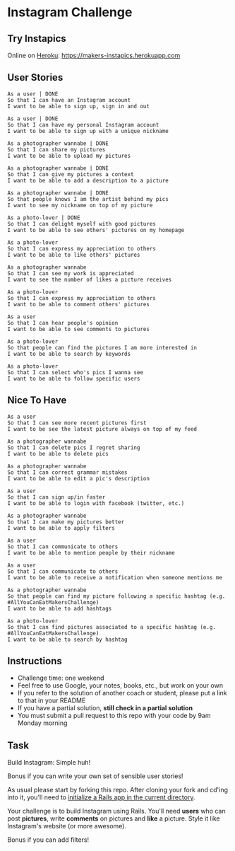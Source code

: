 Instagram Challenge
===================

Try Instapics
-----
Online on [Heroku](http://www.heroku.com/): https://makers-instapics.herokuapp.com

User Stories
-----

```
As a user | DONE
So that I can have an Instagram account
I want to be able to sign up, sign in and out

As a user | DONE
So that I can have my personal Instagram account
I want to be able to sign up with a unique nickname

As a photographer wannabe | DONE
So that I can share my pictures
I want to be able to upload my pictures

As a photographer wannabe | DONE
So that I can give my pictures a context
I want to be able to add a description to a picture

As a photographer wannabe | DONE
So that people knows I am the artist behind my pics
I want to see my nickname on top of my picture

As a photo-lover | DONE
So that I can delight myself with good pictures
I want to be able to see others' pictures on my homepage

As a photo-lover
So that I can express my appreciation to others
I want to be able to like others' pictures

As a photographer wannabe
So that I can see my work is appreciated
I want to see the number of likes a picture receives

As a photo-lover
So that I can express my appreciation to others
I want to be able to comment others' pictures

As a user
So that I can hear people's opinion
I want to be able to see comments to pictures

As a photo-lover
So that people can find the pictures I am more interested in
I want to be able to search by keywords

As a photo-lover
So that I can select who's pics I wanna see
I want to be able to follow specific users

```

Nice To Have
-----

```
As a user
So that I can see more recent pictures first
I want to be see the latest picture always on top of my feed

As a photographer wannabe
So that I can delete pics I regret sharing
I want to be able to delete pics

As a photographer wannabe
So that I can correct grammar mistakes
I want to be able to edit a pic's description

As a user
So that I can sign up/in faster
I want to be able to login with facebook (twitter, etc.)

As a photographer wannabe
So that I can make my pictures better
I want to be able to apply filters

As a user
So that I can communicate to others
I want to be able to mention people by their nickname

As a user
So that I can communicate to others
I want to be able to receive a notification when someone mentions me

As a photographer wannabe
So that people can find my picture following a specific hashtag (e.g. #AllYouCanEatMakersChallenge)
I want to be able to add hashtags

As a photo-lover
So that I can find pictures associated to a specific hashtag (e.g. #AllYouCanEatMakersChallenge)
I want to be able to search by hashtag
```

Instructions
-------
* Challenge time: one weekend
* Feel free to use Google, your notes, books, etc., but work on your own
* If you refer to the solution of another coach or student, please put a link to that in your README
* If you have a partial solution, **still check in a partial solution**
* You must submit a pull request to this repo with your code by 9am Monday morning

Task
-----

Build Instagram: Simple huh!

Bonus if you can write your own set of sensible user stories!

As usual please start by forking this repo. After cloning your fork and cd'ing into it, you'll need to [initialize a Rails app in the current directory](http://blog.jasonmeridth.com/posts/create-rails-application-in-current-directory/).

Your challenge is to build Instagram using Rails. You'll need **users** who can post **pictures**, write **comments** on pictures and **like** a picture. Style it like Instagram's website (or more awesome).

Bonus if you can add filters!
